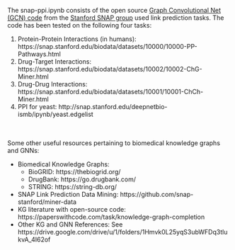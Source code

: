 The snap-ppi.ipynb consists of the open source [Graph Convolutional Net (GCN) code](http://snap.stanford.edu/deepnetbio-ismb/ipynb/Graph+Convolutional+Prediction+of+Protein+Interactions+in+Yeast.html) from the [Stanford SNAP group](https://snap.stanford.edu/)  used link prediction tasks. The code has been tested on the following four tasks:

<ol>
<li>Protein-Protein Interactions (in humans): https://snap.stanford.edu/biodata/datasets/10000/10000-PP-Pathways.html</li>
<li>Drug-Target Interactions: https://snap.stanford.edu/biodata/datasets/10002/10002-ChG-Miner.html</li>
<li>Drug-Drug Interactions: https://snap.stanford.edu/biodata/datasets/10001/10001-ChCh-Miner.html</li>
<li>PPI for yeast: http://snap.stanford.edu/deepnetbio-ismb/ipynb/yeast.edgelist</li>
</ol> 


<br>
<br>
Some other useful resources pertaining to biomedical knowledge graphs and GNNs:

<ul>
<li> Biomedical Knowledge Graphs:
<ul>
<li> BioGRID: https://thebiogrid.org/</li>
<li> DrugBank: https://go.drugbank.com/</li>
<li> STRING: https://string-db.org/</li>
</ul>
</li>
<li> SNAP Link Prediction Data Mining: https://github.com/snap-stanford/miner-data</li>
<li> KG literature with open-source code: https://paperswithcode.com/task/knowledge-graph-completion</li>
<li> Other KG and GNN References: See https://drive.google.com/drive/u/1/folders/1Hmvk0L25yqS3ubWFDq3tlukvA_4I62of</li>
</ul>